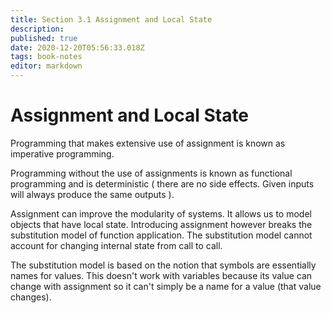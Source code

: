 ```yaml
---
title: Section 3.1 Assignment and Local State
description: 
published: true
date: 2020-12-20T05:56:33.018Z
tags: book-notes
editor: markdown
---
```


# Assignment and Local State
Programming that makes extensive use of assignment is known as imperative programming.

Programming without the use of assignments is known as functional programming and is deterministic ( there are no side effects. Given inputs will always produce the same outputs ). 

Assignment can improve the modularity of systems. It allows us to model objects that have local state. 
Introducing assignment however breaks the substitution model of function application. The substitution model cannot account for changing internal state from call to call.

The substitution model is based on the notion that symbols are essentially names for values. This doesn't work with variables because its value can change with assignment so it can't simply be a name for a value (that value changes). 

 
